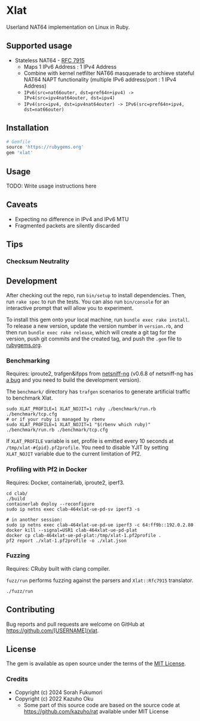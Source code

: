 # Xlat

Userland NAT64 implementation on Linux in Ruby.

## Supported usage

- Stateless NAT64 - [RFC 7915](https://datatracker.ietf.org/doc/rfc7915/)
  - Maps 1 IPv6 Address : 1 IPv4 Address
  - Combine with kernel netfilter NAT66 masquerade to archieve stateful NAT64 NAPT functionality (multiple IPv6 address/port : 1 IPv4 Address)
  - `IPv6(src=nat66outer, dst=pref64n+ipv4) -> IPv4(src=ipv4nat64outer, dst=ipv4)`
  - `IPv4(src=ipv4, dst=ipv4nat64outer) -> IPv6(src=pref64n+ipv4, dst=nat66outer)`

<!--
### Todo?

- Stateful NAT64  - [RFC 6146](https://datatracker.ietf.org/doc/rfc6146/)
  - Maps multiple IPv6 addresses and ports : IPv4 addresses and ports
-->

## Installation

```ruby
# Gemfile
source 'https://rubygems.org'
gem 'xlat'
```

## Usage

TODO: Write usage instructions here

## Caveats

- Expecting no difference in IPv4 and IPv6 MTU
- Fragmented packets are silently discarded

## Tips

### Checksum Neutrality

## Development

After checking out the repo, run `bin/setup` to install dependencies. Then, run `rake spec` to run the tests. You can also run `bin/console` for an interactive prompt that will allow you to experiment.

To install this gem onto your local machine, run `bundle exec rake install`. To release a new version, update the version number in `version.rb`, and then run `bundle exec rake release`, which will create a git tag for the version, push git commits and the created tag, and push the `.gem` file to [rubygems.org](https://rubygems.org).

### Benchmarking

Requires: iproute2, trafgen&ifpps from [netsniff-ng](http://netsniff-ng.org/) (v0.6.8 of netsniff-ng has [a bug](https://github.com/netsniff-ng/netsniff-ng/pull/233) and you need to build the development version).

The `benchmark/` directory has `trafgen` scenarios to generate artificial traffic to benchmark Xlat.

```shell
sudo XLAT_PROFILE=1 XLAT_NOJIT=1 ruby ./benchmark/run.rb ./benchmark/tcp.cfg
# or if your ruby is managed by rbenv
sudo XLAT_PROFILE=1 XLAT_NOJIT=1 "$(rbenv which ruby)" ./benchmark/run.rb ./benchmark/tcp.cfg
```

If `XLAT_PROFILE` variable is set, profile is emitted every 10 seconds at `/tmp/xlat-#{pid}.pf2profile`. You need to disable YJIT by setting `XLAT_NOJIT` variable due to the current limitation of Pf2.

### Profiling with Pf2 in Docker

Requires: Docker, containerlab, iproute2, iperf3.

```shell
cd clab/
./build
containerlab deploy --reconfigure
sudo ip netns exec clab-464xlat-ue-pd-sv iperf3 -s

# in another session:
sudo ip netns exec clab-464xlat-ue-pd-ue iperf3 -c 64:ff9b::192.0.2.80
docker kill --signal=USR1 clab-464xlat-ue-pd-plat
docker cp clab-464xlat-ue-pd-plat:/tmp/xlat-1.pf2profile .
pf2 report ./xlat-1.pf2profile -o ./xlat.json
```

### Fuzzing

Requires: CRuby built with clang compiler.

`fuzz/run` performs fuzzing against the parsers and `Xlat::Rfc7915` translator.

```shell
./fuzz/run
```

## Contributing

Bug reports and pull requests are welcome on GitHub at https://github.com/[USERNAME]/xlat.

## License

The gem is available as open source under the terms of the [MIT License](https://opensource.org/licenses/MIT).

### Credits

- Copyright (c) 2024 Sorah Fukumori
- Copyright (c) 2022 Kazuho Oku
  - Some part of this source code are based on the source code at https://github.com/kazuho/rat available under MIT License
